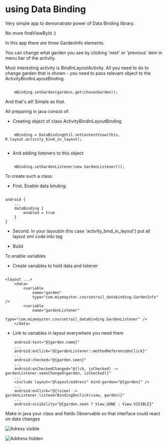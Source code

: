 # using Data Binding



Very simple app to demonatrate power of Data Binding library.

No more findViewById :)


In this app there are three GardenInfo elements.

You can change what garden you see by clicking 'next' or 'previous' item in menu bar of the activity.

Most interesting activity is BindInLayoutActivity. All you need to do to change garden that is shown - you need to pass relevant object to the ActivityBindInLayoutBinding. 

```

	mBinding.setGarden(gardens.get(chosenGarden));

```

And that's all! Simple as that.


All preparing in java consist of:

- Creating object of class ActivityBindInLayoutBinding

```

	mBinding = DataBindingUtil.setContentView(this, R.layout.activity_bind_in_layout);
	
```

- And adding listeners to this object

```

	mBinding.setGardenListener(new GardenListener());

```

To create such a class:

- First. Enable data binding:

```

android {
    ...
    dataBinding {
        enabled = true
    }
}

```

- Second. In your layout(in this case 'activity_bind_in_layout') put all layout xml code into <layout> tag

- Build

To enable variables

- Create variables to hold data and listener

```

<layout ...>
    <data>
        <variable
            name="garden"
            type="com.miymayster.coursetrail_databinding.GardenInfo" />
        <variable
            name="gardenListener"
            type="com.miymayster.coursetrail_databinding.GardenListener" />
    </data>

```

- Link to variables in layout everywhere you need them

```
	android:text="@{garden.name}"
	...
	android:onClick="@{gardenListener::methodReferenceOnClick}"
	...
	android:checked="@{garden.seen}"
	...
	android:onCheckedChanged="@{(cb, isChecked) -> gardenListener.seenChanged(garden, isChecked)}"
	...
	<include layout="@layout/address" bind:garden="@{garden}" />
	...
	android:onClick="@{(view) -> gardenListener.listenerBindingOnclick(view, garden)}"
	...
	android:visibility="@{garden.seen ? View.GONE : View.VISIBLE}"

```
 
Make in java your class and fields Observable so that interface could react on data changes

![Adress visible](address_visible.png)


![Address hidden](address_invisible.png)


